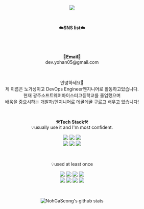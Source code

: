 <!--
**potatopoisoning/potatopoisoning** is a ✨ _special_ ✨ repository because its `README.md` (this file) appears on your GitHub profile.

Here are some ideas to get you started:

- 🔭 I’m currently working on ...
- 🌱 I’m currently learning ...
- 👯 I’m looking to collaborate on ...
- 🤔 I’m looking for help with ...
- 💬 Ask me about ...
- 📫 How to reach me: ...
- 😄 Pronouns: ...
- ⚡ Fun fact: ...
-->

<p align='center'>
    <img src="https://capsule-render.vercel.app/api?type=waving&color=ffc1cc&height=300&section=header&text=Potato's%20GitHub&fontSize=90&animation=fadeIn"/>
</p>
<br>

<p align="center">
    <Strong>☁️SNS list☁️</Strong><br><br>
    <!-- <a href="https://www.instagram.com/아이디/" target="_blank"><img src="https://img.shields.io/badge/Instagram-E4405F?logo=Instagram&logoColor=white"/></a>-->
    <!-- <a href="https://velog.io/@아이디" target="_blank"><img src = "https://img.shields.io/badge/Velog-20C997?logo=velog&logoColor=white"></a>-->
    <br>
<br><br>
<Strong>📧Email📧</Strong><br>dev.yohan05@gmail.com<br>
</p>

<br>

<p align="center">
안녕하세요👐<br>
제 이름은 노가성이고 DevOps Engineer엔지니어로 활동하고있습니다.<br>
현재 광주소프트웨어마이스터고등학교를 졸업했으며<br> 
배움을 중요시하는 개발자/엔지니어로 데굴데굴 구르고 배우고 있습니다!<br>
</p>

<br>

<p align="center">
    <Strong>⚒️Tech Stack⚒️</Strong><br>
    💡usually use it and I'm most confident.
</p>

<p align="center" display="inline-block">
    <img src="https://img.shields.io/badge/Python-3776AB?style=for-the-badge&logo=Python&logoColor=white">
    <img src="https://img.shields.io/badge/Django-092E20?style=for-the-badge&logo=Django&logoColor=white">
    <img src="https://img.shields.io/badge/AWS-232F3E?style=for-the-badge&logo=Amazon AWS&logoColor=white"><br>
    <img src="https://img.shields.io/badge/Docker-2496ED?style=for-the-badge&logo=Docker&logoColor=white">
    <img src="https://img.shields.io/badge/Kubernetes-326CE5?style=for-the-badge&logo=Kubernetes&logoColor=white">
    <img src="https://img.shields.io/badge/Terraform-7B42BC?style=for-the-badge&logo=Terraform&logoColor=white">
</p><br>

<p align="center">
    💡used at least once
</p>

<p align="center" display="inline-block">
 
  <img src="https://img.shields.io/badge/html-E34F26?style=for-the-badge&logo=html5&logoColor=white">
    <img src="https://img.shields.io/badge/css-1572B6?style=for-the-badge&logo=css3&logoColor=white">
      <img src="https://img.shields.io/badge/javascript-F7DF1E?style=for-the-badge&logo=javascript&logoColor=black">
    <img src="https://img.shields.io/badge/React-61DAFB?style=for-the-badge&logo=React&logoColor=white"> <br>
    <img src="https://img.shields.io/badge/svelte-E34F26?style=for-the-badge&logo=svelte&logoColor=white">
    <img src="https://img.shields.io/badge/Node.js-339933?style=for-the-badge&logo=Node.js&logoColor=black">
    <img src="https://img.shields.io/badge/go-00ADD8?style=for-the-badge&logo=go&logoColor=white">
  <img src="https://img.shields.io/badge/C-A8B9CC?style=for-the-badge&logo=C&logoColor=white">
</p>


<br>

<div align=center>
    

![NohGaSeong's github stats](https://github-readme-stats.vercel.app/api?username=NohGaSeong&show_icons=true)
</div>


